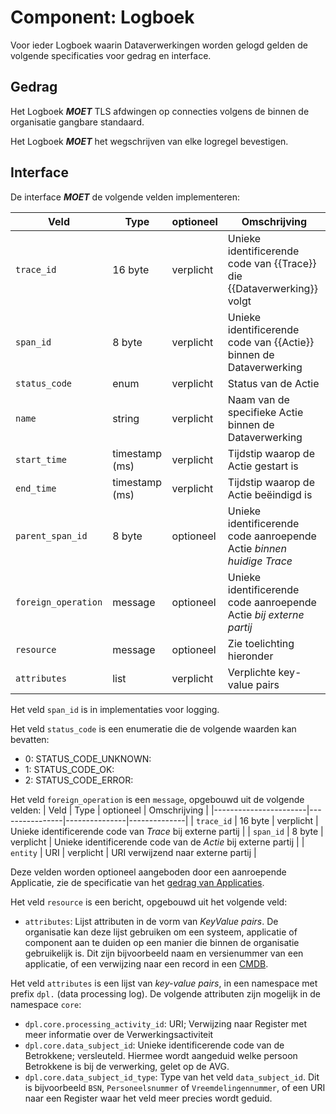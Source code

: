 # Component: Logboek

Voor ieder Logboek waarin Dataverwerkingen worden gelogd gelden de volgende specificaties voor gedrag en interface.


## Gedrag

Het Logboek ***MOET*** TLS afdwingen op connecties volgens de binnen de organisatie gangbare standaard.

Het Logboek ***MOET*** het wegschrijven van elke logregel bevestigen.


## Interface

De interface ***MOET*** de volgende velden implementeren:

| Veld                  | Type           | optioneel | Omschrijving |
|-----------------------|----------------|---------------|--------------|
| `trace_id`            | 16 byte        | verplicht     | Unieke identificerende code van {{Trace}} die {{Dataverwerking}} volgt |
| `span_id`        |  8 byte        | verplicht     | Unieke identificerende code van {{Actie}} binnen de Dataverwerking |
| `status_code`         | enum           | verplicht     | Status van de Actie |
| `name`                | string         | verplicht     | Naam van de specifieke Actie binnen de Dataverwerking |
| `start_time`          | timestamp (ms) | verplicht     | Tijdstip waarop de Actie gestart is |
| `end_time`            | timestamp (ms) | verplicht     | Tijdstip waarop de Actie beëindigd is |
| `parent_span_id` |  8 byte        | optioneel     | Unieke identificerende code aanroepende Actie *binnen huidige Trace* |
| `foreign_operation`   | message        | optioneel     | Unieke identificerende code aanroepende Actie *bij externe partij* |
| `resource`            | message        | optioneel     | Zie toelichting hieronder |
| `attributes`          | list           | verplicht     | Verplichte key-value pairs |

Het veld `span_id` is in implementaties voor logging.

Het veld `status_code` is een enumeratie die de volgende waarden kan bevatten:

- 0: STATUS_CODE_UNKNOWN:
- 1: STATUS_CODE_OK:
- 2: STATUS_CODE_ERROR:

Het veld `foreign_operation` is een `message`, opgebouwd uit de volgende velden:
| Veld                  | Type           | optioneel | Omschrijving |
|-----------------------|----------------|---------------|--------------|
| `trace_id`            | 16 byte        | verplicht     | Unieke identificerende code van *Trace* bij externe partij |
| `span_id`        |  8 byte        | verplicht     | Unieke identificerende code van de *Actie* bij externe partij |
| `entity`              |  URI           | verplicht     | URI verwijzend naar externe partij |

Deze velden worden optioneel aangeboden door een aanroepende Applicatie, zie de specificatie van het [gedrag van Applicaties](#gedrag).

Het veld `resource` is een bericht, opgebouwd uit het volgende veld:

- `attributes`: Lijst attributen in de vorm van *KeyValue pairs*. De organisatie kan deze lijst gebruiken om een systeem, applicatie of component aan te duiden op een manier die binnen de organisatie gebruikelijk is. Dit zijn bijvoorbeeld naam en versienummer van een applicatie, of een verwijzing naar een record in een [CMDB](https://www.hci-itil.com/ITIL_v3/books/3_service_transition/service_transition_ch4_3.html).

Het veld `attributes` is een lijst van *key-value pairs*, in een namespace met prefix `dpl.` (data processing log). De volgende attributen zijn mogelijk in de namespace `core`:

- `dpl.core.processing_activity_id`: URI; Verwijzing naar Register met meer informatie over de Verwerkingsactiviteit
- `dpl.core.data_subject_id`: Unieke identificerende code van de Betrokkene; versleuteld. Hiermee wordt aangeduid welke persoon Betrokkene is bij de verwerking, gelet op de AVG.
- `dpl.core.data_subject_id_type`: Type van het veld `data_subject_id`. Dit is bijvoorbeeld `BSN`, `Personeelsnummer` of `Vreemdelingennummer`, of een URI naar een Register waar het veld meer precies wordt geduid.
